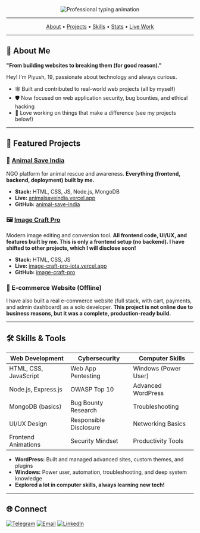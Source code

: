 <div align="center">

<img src="https://readme-typing-svg.herokuapp.com?font=Fira+Code&size=36&duration=3000&pause=1000&color=8b5cf6&center=true&vCenter=true&width=700&lines=Hey%2C+I'm+Piyush!;Animal+Save+India+%7C+Image+Craft+Pro;Web+to+Cyber+Explorer;Always+Learning+%26+Building;Security+is+my+Passion" alt="Professional typing animation" />

---

[About](#about) • [Projects](#projects) • [Skills](#skills) • [Stats](#stats) • [Live Work](https://bikersaccessories.com)

</div>

---

## 👋 About Me

**"From building websites to breaking them (for good reason)."**

Hey! I'm Piyush, 19, passionate about technology and always curious.

- 🕸️ Built and contributed to real-world web projects (all by myself)
- 🛡️ Now focused on web application security, bug bounties, and ethical hacking
- 🐾 Love working on things that make a difference (see my projects below!)

---

## 🚀 Featured Projects

### 🐾 [Animal Save India](https://animalsaveindia.vercel.app/)
NGO platform for animal rescue and awareness. **Everything (frontend, backend, deployment) built by me.**
- **Stack:** HTML, CSS, JS, Node.js, MongoDB
- **Live:** [animalsaveindia.vercel.app](https://animalsaveindia.vercel.app/)
- **GitHub:** [animal-save-india](https://github.com/computeratepiyush/animal-save-india)

### 🖼️ [Image Craft Pro](https://image-craft-pro-iota.vercel.app/)
Modern image editing and conversion tool. **All frontend code, UI/UX, and features built by me. This is only a frontend setup (no backend). I have shifted to other projects, which I will disclose soon!**
- **Stack:** HTML, CSS, JS
- **Live:** [image-craft-pro-iota.vercel.app](https://image-craft-pro-iota.vercel.app/)
- **GitHub:** [image-craft-pro](https://github.com/computeratepiyush/image-craft-pro)

### 🛒 E-commerce Website (Offline)
I have also built a real e-commerce website (full stack, with cart, payments, and admin dashboard) as a solo developer. **This project is not online due to business reasons, but it was a complete, production-ready build.**

---

## 🛠️ Skills & Tools

| Web Development         | Cybersecurity         | Computer Skills         |
|------------------------|----------------------|------------------------|
| HTML, CSS, JavaScript  | Web App Pentesting   | Windows (Power User)   |
| Node.js, Express.js    | OWASP Top 10         | Advanced WordPress     |
| MongoDB (basics)       | Bug Bounty Research  | Troubleshooting        |
| UI/UX Design           | Responsible Disclosure| Networking Basics      |
| Frontend Animations    | Security Mindset     | Productivity Tools     |

- **WordPress:** Built and managed advanced sites, custom themes, and plugins
- **Windows:** Power user, automation, troubleshooting, and deep system knowledge
- **Explored a lot in computer skills, always learning new tech!**

---

## 🌐 Connect

[![Telegram](https://img.shields.io/badge/Telegram-0088CC?style=for-the-badge&logo=telegram&logoColor=white)](https://t.me/mocpiyush)
[![Email](https://img.shields.io/badge/Email-EA4335?style=for-the-badge&logo=gmail&logoColor=white)](mailto:computeratepiyush@gmail.com)
[![LinkedIn](https://img.shields.io/badge/LinkedIn-0A66C2?style=for-the-badge&logo=linkedin&logoColor=white)](https://www.linkedin.com/in/) 
